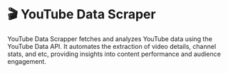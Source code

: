 # 🎬 YouTube Data Scraper

YouTube Data Scrapper fetches and analyzes YouTube data using the YouTube Data API. It automates the extraction of video details, channel stats, and etc, providing insights into content performance and audience engagement.